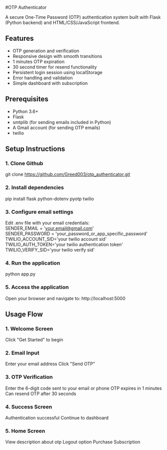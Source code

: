 #OTP Authenticator

A secure One-Time Password (OTP) authentication system built with Flask (Python backend) and HTML/CSS/JavaScript frontend.

## Features

- OTP generation and verification
- Responsive design with smooth transitions
- 1 minutes OTP expiration 
- 30 second timer for resend functionality
- Persistent login session using localStorage
- Error handling and validation
- Simple dashboard with subscription

## Prerequisites

- Python 3.6+
- Flask
- smtplib (for sending emails included in Python)
- A Gmail account (for sending OTP emails)
- twilio

## Setup Instructions

### 1. Clone Github

git clone https://github.com/Greed003/otp_authenticator.git

### 2. Install dependencies

pip install flask python-dotenv pyotp twilio

### 3. Configure email settings

Edit .env file with your email credentials:  
SENDER_EMAIL = 'your.email@gmail.com'  
SENDER_PASSWORD = 'your_password_or_app_specific_password'  
TWILIO_ACCOUNT_SID='your twilio account sid'  
TWILIO_AUTH_TOKEN='your twilio authentication token'  
TWILIO_VERIFY_SID='your twilio verify sid'  

### 4. Run the application
python app.py

### 5. Access the application
Open your browser and navigate to: http://localhost:5000

## Usage Flow

### 1. Welcome Screen
Click "Get Started" to begin

### 2. Email Input
Enter your email address
Click "Send OTP"

### 3. OTP Verification
Enter the 6-digit code sent to your email or phone
OTP expires in 1 minutes
Can resend OTP after 30 seconds

### 4. Success Screen
Authentication successful
Continue to dashboard

### 5. Home Screen
View description about otp
Logout option
Purchase Subscription